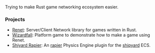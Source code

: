 Trying to make Rust game networking ecosystem easier.

### Projects

- [Renet](https://github.com/lucaspoffo/renet): Server/Client Network library for games written in Rust.
- [Wizardfall](https://github.com/lucaspoffo/wizardfall): Platform game to demonstrate how to make a game using Renet.
- [Shiyard Rapier](https://github.com/lucaspoffo/shipyard_rapier): An [rapier](https://github.com/dimforge/rapier/) Physics Engine plugin for the [shipyard](https://github.com/leudz/shipyard/) ECS.

<!--
**lucaspoffo/lucaspoffo** is a ✨ _special_ ✨ repository because its `README.md` (this file) appears on your GitHub profile.

Here are some ideas to get you started:

- 🔭 I’m currently working on ...
- 🌱 I’m currently learning ...
- 👯 I’m looking to collaborate on ...
- 🤔 I’m looking for help with ...
- 💬 Ask me about ...
- 📫 How to reach me: ...
- 😄 Pronouns: ...
- ⚡ Fun fact: ...
-->

